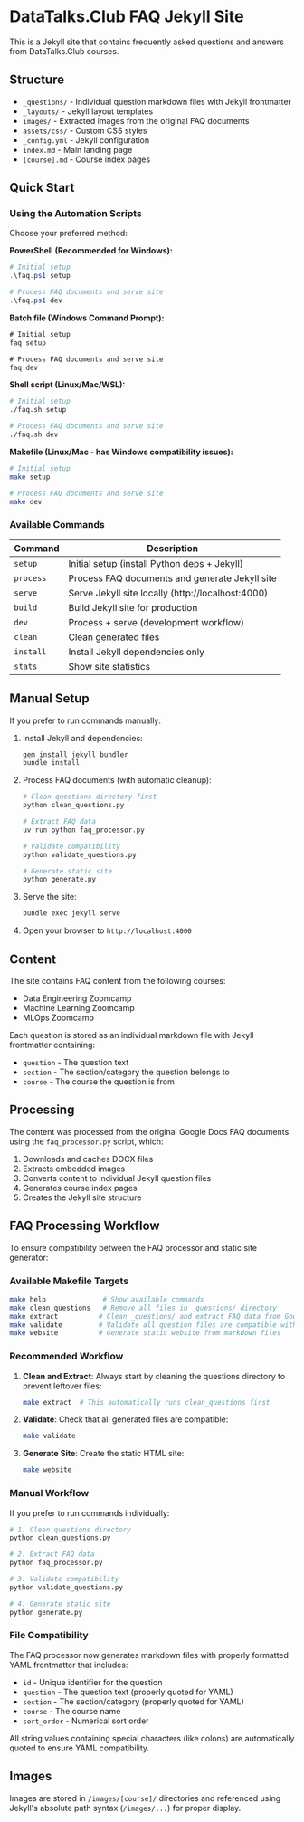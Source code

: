 # DataTalks.Club FAQ Jekyll Site

This is a Jekyll site that contains frequently asked questions and answers from DataTalks.Club courses.

## Structure

- `_questions/` - Individual question markdown files with Jekyll frontmatter
- `_layouts/` - Jekyll layout templates
- `images/` - Extracted images from the original FAQ documents
- `assets/css/` - Custom CSS styles
- `_config.yml` - Jekyll configuration
- `index.md` - Main landing page
- `[course].md` - Course index pages

## Quick Start

### Using the Automation Scripts

Choose your preferred method:

**PowerShell (Recommended for Windows):**
```powershell
# Initial setup
.\faq.ps1 setup

# Process FAQ documents and serve site
.\faq.ps1 dev
```

**Batch file (Windows Command Prompt):**
```cmd
# Initial setup
faq setup

# Process FAQ documents and serve site
faq dev
```

**Shell script (Linux/Mac/WSL):**
```bash
# Initial setup
./faq.sh setup

# Process FAQ documents and serve site
./faq.sh dev
```

**Makefile (Linux/Mac - has Windows compatibility issues):**
```bash
# Initial setup
make setup

# Process FAQ documents and serve site
make dev
```

### Available Commands

| Command | Description |
|---------|-------------|
| `setup` | Initial setup (install Python deps + Jekyll) |
| `process` | Process FAQ documents and generate Jekyll site |
| `serve` | Serve Jekyll site locally (http://localhost:4000) |
| `build` | Build Jekyll site for production |
| `dev` | Process + serve (development workflow) |
| `clean` | Clean generated files |
| `install` | Install Jekyll dependencies only |
| `stats` | Show site statistics |

## Manual Setup

If you prefer to run commands manually:

1. Install Jekyll and dependencies:
   ```bash
   gem install jekyll bundler
   bundle install
   ```

2. Process FAQ documents (with automatic cleanup):
   ```bash
   # Clean questions directory first
   python clean_questions.py
   
   # Extract FAQ data
   uv run python faq_processor.py
   
   # Validate compatibility
   python validate_questions.py
   
   # Generate static site
   python generate.py
   ```

3. Serve the site:
   ```bash
   bundle exec jekyll serve
   ```

4. Open your browser to `http://localhost:4000`

## Content

The site contains FAQ content from the following courses:
- Data Engineering Zoomcamp
- Machine Learning Zoomcamp
- MLOps Zoomcamp

Each question is stored as an individual markdown file with Jekyll frontmatter containing:
- `question` - The question text
- `section` - The section/category the question belongs to
- `course` - The course the question is from

## Processing

The content was processed from the original Google Docs FAQ documents using the `faq_processor.py` script, which:
1. Downloads and caches DOCX files
2. Extracts embedded images
3. Converts content to individual Jekyll question files
4. Generates course index pages
5. Creates the Jekyll site structure

## FAQ Processing Workflow

To ensure compatibility between the FAQ processor and static site generator:

### Available Makefile Targets

```bash
make help              # Show available commands
make clean_questions   # Remove all files in _questions/ directory
make extract          # Clean _questions/ and extract FAQ data from Google Docs
make validate         # Validate all question files are compatible with generate.py
make website          # Generate static website from markdown files
```

### Recommended Workflow

1. **Clean and Extract**: Always start by cleaning the questions directory to prevent leftover files:
   ```bash
   make extract  # This automatically runs clean_questions first
   ```

2. **Validate**: Check that all generated files are compatible:
   ```bash
   make validate
   ```

3. **Generate Site**: Create the static HTML site:
   ```bash
   make website
   ```

### Manual Workflow

If you prefer to run commands individually:

```bash
# 1. Clean questions directory
python clean_questions.py

# 2. Extract FAQ data
python faq_processor.py

# 3. Validate compatibility  
python validate_questions.py

# 4. Generate static site
python generate.py
```

### File Compatibility

The FAQ processor now generates markdown files with properly formatted YAML frontmatter that includes:
- `id` - Unique identifier for the question
- `question` - The question text (properly quoted for YAML)
- `section` - The section/category (properly quoted for YAML)
- `course` - The course name
- `sort_order` - Numerical sort order

All string values containing special characters (like colons) are automatically quoted to ensure YAML compatibility.

## Images

Images are stored in `/images/[course]/` directories and referenced using Jekyll's absolute path syntax (`/images/...`) for proper display.
